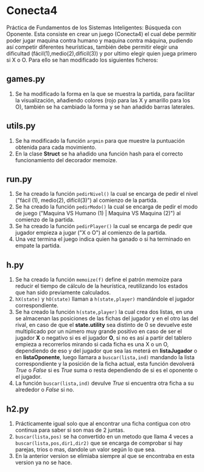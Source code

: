 # Conecta4

Práctica de Fundamentos de los Sistemas Inteligentes: Búsqueda con Oponente.
Esta consiste en crear un juego (Conecta4) el cual debe permitir poder jugar maquina contra humano y maquina contra máquina, pudiendo así competir diferentes heurísticas, también debe permitir elegir una dificultad (fácil(1),medio(2),difícil(3)) y por ultimo elegir quien juega primero si X o O.
Para ello se han modificado los siguientes ficheros:

## games.py

1. Se ha modificado la forma en la que se muestra la partida, para facilitar la visualización, añadiendo colores (rojo para las X y amarillo para los O), también se ha cambiado la forma y se han añadido barras laterales.
	
## utils.py

1. Se ha modificado la función `argmin` para que muestre la puntuación obtenida para cada movimiento.
2. En la clase **Struct** se ha añadido una función hash para el correcto funcionamiento del decorador memoize.


## run.py

1. Se ha creado la función `pedirNivel()` la cual se encarga de pedir el nivel ("fácil (1), medio(2), difícil(3)") al comienzo de la partida.
2.	Se ha creado la función `pedirModo()` la cual se encarga de pedir el modo de juego ("Maquina VS Humano (1) | Maquina VS Maquina (2)") al comienzo de la partida.
3.	Se ha creado la función `pedirPlayer()` la cual se encarga de pedir que jugador empieza a jugar ("X o O") al comienzo de la partida.
4.	Una vez termina el juego indica quien ha ganado o si ha terminado en empate la partida.


## h.py

1. Se ha creado la función `memoize(f)` define el patrón memoize para reducir el tiempo de cálculo de la heurística, reutilizando los estados que han sido previamente calculados.
2. `hX(state)` y `hO(state)` llaman a `h(state,player)` mandándole el jugador correspondiente.
3. Se ha creado la función `h(state,player)` la cual crea dos listas, en una se almacenan las posiciones de las fichas del jugador y en el otro las del rival, en caso de que el **state.utility** sea distinto de 0 se devuelve este multiplicado por un número muy grande positivo en caso de ser el jugador **X** o negativo si es el jugador **O**, si no es así a partir del tablero empieza a recorrerlos mirando si cada ficha es una X o un O, dependiendo de eso y del jugador que sea las meterá en **listaJugador** o en **listaOponente**, luego llamara a `buscar(lista,ind)` mandando la lista correspondiente y la posición de la ficha actual, esta función devolverá *True* o *False* si es *True* suma o resta dependiendo de si es el oponente o el jugador.
4. La función `buscar(lista,ind)` devulve *True* si encuentra otra ficha a su alrededor o *False* si no.


## h2.py

1. Prácticamente igual solo que al encontrar una ficha contigua con otro continua para saber si son mas de 2 juntas.
2. `buscar(lista,pos)` se ha convertido en un metodo que llama 4 veces a `buscar(lista,pos,dir1,dir2)` que se encarga de comprobar si hay parejas, trios o mas, dandole un valor según lo que sea.
3. En la anterior version se elimiaba siempre al que se encontraba en esta version ya no se hace.
